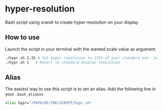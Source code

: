 # hyper-resolution
Bash script using xrandr to create hyper resolution on your display

## How to use
Launch the script in your terminal with the wanted scale value as argument.
``` bash
./hypr.sh 1.25 # Set hyper resolution to 125% of your standard one. (e.g. 1366x768 --> 1708x960)
./hypr.sh 1   # Revert to standard display resolution
```

## Alias
The easiest way to use this script is to set an alias. Add the following line in your `.bash_aliases`
``` bash
alias hypr="/PATH/OF/THE/SCRIPT/hypr.sh"
```
